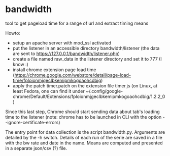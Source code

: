 bandwidth
=========

tool to get pageload time for a range of url and extract timing means


Howto:

- setup an apache server with mod_ssl activated
- put the listener in an accessible directory bandwidth/listener (the data are sent to https://127.0.0.1/bandwidth/listener.php)
- create a file named raw_data in the listener directory and set it to 777 (I know :)
- install chrome extension page load time (https://chrome.google.com/webstore/detail/page-load-time/fploionmjgeclbkemipmkogoaohcdbig)
- apply the patch timer.patch on the extension file timer.js (on Linux, at least Fedora, one can find it under ~/.config/google-chrome/Default/Extensions/fploionmjgeclbkemipmkogoaohcdbig/1.2.2_0)

Since this last step, Chrome should start sending data about tab's loading time to the listener (note: chrome has to be launched in CLI with the option --ignore-certificate-errors)

The entry point for data collection is the script bandwidth.py. Arguments are detailed by the -h switch.
Details of each run of the serie are saved in a file with the bw rate and date in the name.
Means are computed and presented in a separate json/csv (?) file.
